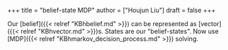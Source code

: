 +++
title = "belief-state MDP"
author = ["Houjun Liu"]
draft = false
+++

Our [belief]({{< relref "KBhbelief.md" >}}) can be represented as [vector]({{< relref "KBhvector.md" >}})s. States are our "belief-states". Now use [MDP]({{< relref "KBhmarkov_decision_process.md" >}}) solving.
